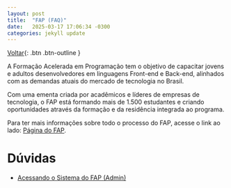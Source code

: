 ```yaml
---
layout: post
title:  "FAP (FAQ)"
date:   2025-03-17 17:06:34 -0300
categories: jekyll update
---
```

[Voltar](http://127.0.0.1:4000/){: .btn .btn-outline }

A Formação Acelerada em Programação tem o objetivo de capacitar jovens e adultos desenvolvedores em linguagens Front-end e Back-end, alinhados com as demandas atuais do mercado de tecnologia no Brasil.

Com uma ementa criada por acadêmicos e líderes de empresas de tecnologia, o FAP está formando mais de 1.500 estudantes e criando oportunidades através da formação e da residência integrada ao programa.

Para ter mais informações sobre todo o processo do FAP, acesse o link ao lado: [Página do FAP][página do FAP].

# Dúvidas 

- [Acessando o Sistema do FAP (Admin)](http://127.0.0.1:4000/acessandoosistemadofapadm/)

[Página do FAP]: https://test.fap.softexrecife.org.br/
[jekyll-gh]:   https://github.com/jekyll/jekyll
[jekyll-talk]: https://talk.jekyllrb.com/
